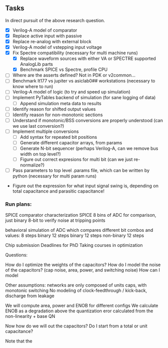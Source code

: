 ## Tasks

In direct pursuit of the above research question.

- [x] Verilog-A model of comparator
- [x] Replace active input with passive
- [x] Replace re-analog with external block
- [x] Verilog-A model of vstepping input voltage
- [x] Fix Spectre compatibility (necessary for multi machine runs)
    - [x] Replace waveform sources with either VA or SPECTRE supported AnalogLib parts
    - [x] Benchmark SPICE vs Spectre, profile CPU
- [ ] Where are the asserts defined? Not in PDK or v2common...
- [ ] Benchmark lt177 vs jupiter vs asiclab0## workstations (necessary to know where to run)
- [ ] Verilog-A model of logic (to try and speed up simulation)
- [ ] Implement PyTables backend of simulation (for sane logging of data)
    - [ ] Append simulation meta data to results
- [ ] Identify reason for shifted output values
- [ ] Identify reason for non-monotonic sections
- [ ] Understand if monotonic/BSS conversions are properly understood (can we use last conversion?)
- [ ] Implement multiple conversions
    - [ ] Add syntax for repeated bit positions
    - [ ] Generate different capacitor arrays, from params
    - [ ] Generate N-bit sequencer (perhaps Verilog-A, can we remove bus width on top level?)
    - [ ] Figure out correct expresions for multi bit (can we just re-normalize?)
- [ ] Pass parameters to top level .params file, which can be written by python (necessary for multi param runs)
- Figure out the expression for what input signal swing is, depending on total capacitance and parasitic capacitance!

### Run plans:

SPICE comparator characterization
SPICE 8 bins of ADC for comparison, just binary 8-bit to verify noise at tripping points

behavioral simulation of ADC which compares different bit combos and values:
	8 steps binary
	12 steps binary
	12 steps non-binary
	12 steps


Chip submission
Deadlines for PhD
Taking courses in optimization

Questions:

How do I optimize the weights of the capacitors?
How do I model the noise of the capacitors? (cap noise, area, power, and switching noise)
How can I model


Other assumptions:
networks are only composed of units caps, with monotonic switching
No modeling of clock-feedthrough / kick-back, discharge from leakage

We will compute area, power and ENOB for different configs
We calculate ENOB as a degradation above the quantization eror calculated from the non-linearity + base QN

Now how do we will out the capacitors?
Do I start from a total or unit capacitance?

Note that the